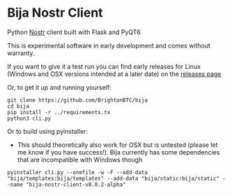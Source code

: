 # Bija Nostr Client

Python [Nostr](https://github.com/nostr-protocol/nostr) client built with Flask and PyQT6

This is experimental software in early development and comes without warranty.

If you want to give it a test run you can find early releases for Linux (Windows and OSX versions intended at a later date) on the [releases page](https://github.com/BrightonBTC/bija/releases) 

Or, to get it up and running yourself: 

```
git clone https://github.com/BrightonBTC/bija
cd bija
pip install -r ../requirements.tx
python3 cli.py
```

Or to build using pyinstaller:
* This should theoretically also work for OSX but is untested (please let me know if you have success!). Bija currently has some dependencies that are incompatible with Windows though
```
pyinstaller cli.py --onefile -w -F --add-data "bija/templates:bija/templates" --add-data "bija/static:bija/static" --name "bija-nostr-client-v0.0.2-alpha"

```
